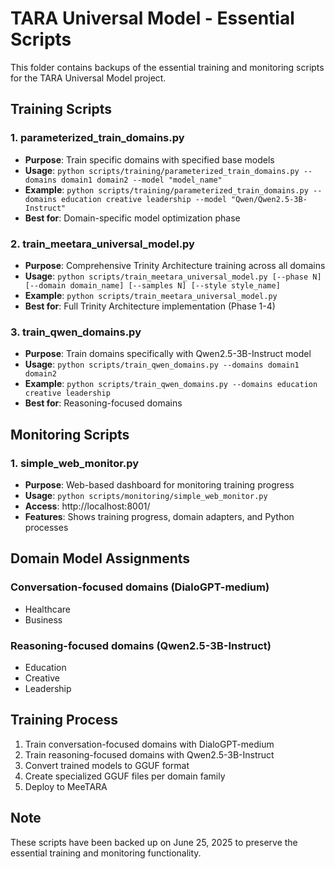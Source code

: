 # TARA Universal Model - Essential Scripts

This folder contains backups of the essential training and monitoring scripts for the TARA Universal Model project.

## Training Scripts

### 1. parameterized_train_domains.py
- **Purpose**: Train specific domains with specified base models
- **Usage**: `python scripts/training/parameterized_train_domains.py --domains domain1 domain2 --model "model_name"`
- **Example**: `python scripts/training/parameterized_train_domains.py --domains education creative leadership --model "Qwen/Qwen2.5-3B-Instruct"`
- **Best for**: Domain-specific model optimization phase

### 2. train_meetara_universal_model.py
- **Purpose**: Comprehensive Trinity Architecture training across all domains
- **Usage**: `python scripts/train_meetara_universal_model.py [--phase N] [--domain domain_name] [--samples N] [--style style_name]`
- **Example**: `python scripts/train_meetara_universal_model.py`
- **Best for**: Full Trinity Architecture implementation (Phase 1-4)

### 3. train_qwen_domains.py
- **Purpose**: Train domains specifically with Qwen2.5-3B-Instruct model
- **Usage**: `python scripts/train_qwen_domains.py --domains domain1 domain2`
- **Example**: `python scripts/train_qwen_domains.py --domains education creative leadership`
- **Best for**: Reasoning-focused domains

## Monitoring Scripts

### 1. simple_web_monitor.py
- **Purpose**: Web-based dashboard for monitoring training progress
- **Usage**: `python scripts/monitoring/simple_web_monitor.py`
- **Access**: http://localhost:8001/
- **Features**: Shows training progress, domain adapters, and Python processes

## Domain Model Assignments

### Conversation-focused domains (DialoGPT-medium)
- Healthcare
- Business

### Reasoning-focused domains (Qwen2.5-3B-Instruct)
- Education
- Creative
- Leadership

## Training Process

1. Train conversation-focused domains with DialoGPT-medium
2. Train reasoning-focused domains with Qwen2.5-3B-Instruct
3. Convert trained models to GGUF format
4. Create specialized GGUF files per domain family
5. Deploy to MeeTARA

## Note
These scripts have been backed up on June 25, 2025 to preserve the essential training and monitoring functionality. 